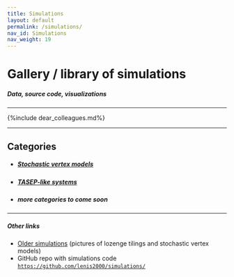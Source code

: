 ```yaml
---
title: Simulations
layout: default
permalink: /simulations/
nav_id: Simulations
nav_weight: 19
---
```


<h1>Gallery / library of simulations</h1>

<h5 class="mb-3">Data, source code, visualizations</h5>

---

{%include dear_colleagues.md%}

---

<h2 class="mb-3">Categories</h2>

- ##### <a href="{{site.url}}/simulations/model/S6V/">Stochastic vertex models</a>
- ##### <a href="{{site.url}}/simulations/model/TASEPs/">TASEP-like systems</a>
- ##### more categories to come soon

---

<h5 class="mb-2">Other links</h5>

- <a href="{{site.url}}/research/gallery/">Older simulations</a>  (pictures of lozenge tilings and stochastic vertex models)
- GitHub repo with simulations code [`https://github.com/lenis2000/simulations/`](https://github.com/lenis2000/simulations/)
